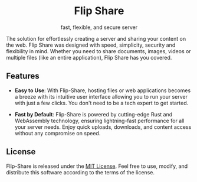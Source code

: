 <div align='center'>

  # Flip Share
  fast, flexible, and secure server

</div>

The solution for effortlessly creating a server and sharing your content on the web. Flip Share was designed with speed, simplicity, security and flexibility in mind. Whether you need to share documents, images, videos or multiple files (like an entire application), Flip Share has you covered.

## Features

- **Easy to Use**: With Flip-Share, hosting files or web applications becomes a breeze with its intuitive user interface allowing you to run your server with just a few clicks. You don't need to be a tech expert to get started.

- **Fast by Default**: Flip-Share is powered by cutting-edge Rust and WebAssembly technology, ensuring lightning-fast performance for all your server needs. Enjoy quick uploads, downloads, and content access without any compromise on speed.

## License

Flip-Share is released under the [MIT License](LICENSE). Feel free to use, modify, and distribute this software according to the terms of the license.
